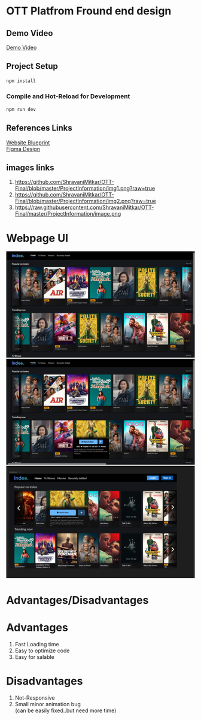 # OTT Platfrom Fround end design
## Demo Video
<a href="https://drive.google.com/file/d/12zH76MqPIkeSQHchJMV_efW5FXh-DARQ/view?usp=sharing">Demo Video</a></br>

## Project Setup
```sh
npm install
```

### Compile and Hot-Reload for Development

```sh
npm run dev
```
## References Links
<a href="https://www.figma.com/board/OhxF3vCdH92JoRRcQUlrHX/Untitled?node-id=0-1&t=1wnrcouIDaNm7wM0-1">Website Blueprint</a></br>
<a href="https://www.figma.com/design/AwWX1OB0civo5zDuLJAZTr/Assignment---Frontend---May-2024-(Copy)-(Copy)?node-id=0-1&t=1wnrcouIDaNm7wM0-1">Figma Design </a>

## images links 
  1) https://github.com/ShravaniMitkar/OTT-Final/blob/master/ProjectInformation/img1.png?raw=true
  2) https://github.com/ShravaniMitkar/OTT-Final/blob/master/ProjectInformation/img2.png?raw=true
  3) https://raw.githubusercontent.com/ShravaniMitkar/OTT-Final/master/ProjectInformation/image.png
# Webpage UI

 <img src="https://github.com/ShravaniMitkar/OTT-Final/blob/master/ProjectInformation/img1.png?raw=true" > 
 <img src="https://github.com/ShravaniMitkar/OTT-Final/blob/master/ProjectInformation/img2.png?raw=true" "> 
 <img src="https://raw.githubusercontent.com/ShravaniMitkar/OTT-Final/master/ProjectInformation/image.png" > 


# Advantages/Disadvantages
# Advantages
1) Fast Loading time
2) Easy to optimize code
3) Easy for salable
# Disadvantages
1) Not-Responsive
2) Small minor animation bug</br>
(can be easily fixed..but need more time)
